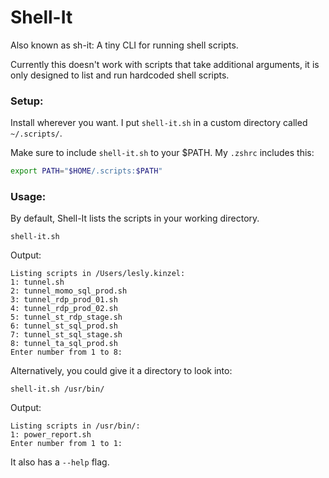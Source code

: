 # Shell-It
Also known as sh-it: A tiny CLI for running shell scripts.

Currently this doesn't work with scripts that take additional arguments, it is only designed to list and run hardcoded shell scripts.

### Setup:

Install wherever you want. I put `shell-it.sh` in a custom directory called `~/.scripts/`.

Make sure to include `shell-it.sh` to your $PATH. My `.zshrc` includes this:

```zsh
export PATH="$HOME/.scripts:$PATH"
```
### Usage:
By default, Shell-It lists the scripts in your working directory.

```
shell-it.sh
```

Output:
```
Listing scripts in /Users/lesly.kinzel:
1: tunnel.sh
2: tunnel_momo_sql_prod.sh
3: tunnel_rdp_prod_01.sh
4: tunnel_rdp_prod_02.sh
5: tunnel_st_rdp_stage.sh
6: tunnel_st_sql_prod.sh
7: tunnel_st_sql_stage.sh
8: tunnel_ta_sql_prod.sh
Enter number from 1 to 8:
```

Alternatively, you could give it a directory to look into:
```
shell-it.sh /usr/bin/
```
Output:
```
Listing scripts in /usr/bin/:
1: power_report.sh
Enter number from 1 to 1:
```

It also has a `--help` flag.
